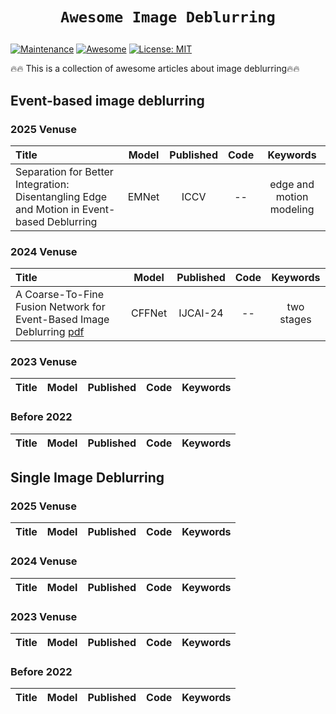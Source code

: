 # <p align=center>`Awesome Image Deblurring`</p> # 


[![Maintenance](https://img.shields.io/badge/Maintained%3F-yes-green.svg)](https://GitHub.com/Naereen/StrapDown.js/graphs/commit-activity)
[![Awesome](https://cdn.rawgit.com/sindresorhus/awesome/d7305f38d29fed78fa85652e3a63e154dd8e8829/media/badge.svg)](https://github.com/mosaf/Awesome-DL-based-CS-MRI) 
[![License: MIT](https://img.shields.io/badge/License-MIT-green.svg)](https://opensource.org/licenses/MIT)



:fire::fire: This is a collection of awesome articles about image deblurring:fire::fire:


## Event-based image deblurring

### 2025 Venuse
| Title                                                        | Model | Published |                            Code                   |Keywords          |
| :----------------------------------------------------------- | :---: | :--: | :---------------------------------------------------------: |:---------------------------------------------------------: |
|Separation for Better Integration: Disentangling Edge and Motion in Event-based Deblurring| EMNet | ICCV|  -- | edge and motion modeling| 

### 2024 Venuse
| Title                                                        | Model | Published |                            Code                   |Keywords          |
| :----------------------------------------------------------- | :---: | :--: | :---------------------------------------------------------: |:---------------------------------------------------------: |
| A Coarse-To-Fine Fusion Network for Event-Based Image Deblurring [pdf](https://www.ijcai.org/proceedings/2024/108) | CFFNet  | IJCAI-24 | -- | two stages |

### 2023 Venuse
| Title                                                        | Model | Published |                            Code                   |Keywords          |
| :----------------------------------------------------------- | :---: | :--: | :---------------------------------------------------------: |:---------------------------------------------------------: |

### Before 2022 
| Title                                                        | Model | Published |                            Code                   |Keywords          |
| :----------------------------------------------------------- | :---: | :--: | :---------------------------------------------------------: |:---------------------------------------------------------: |


## Single Image Deblurring


### 2025 Venuse
| Title                                                        | Model | Published |                            Code                   |Keywords          |
| :----------------------------------------------------------- | :---: | :--: | :---------------------------------------------------------: |:---------------------------------------------------------: |


### 2024 Venuse
| Title                                                        | Model | Published |                            Code                   |Keywords          |
| :----------------------------------------------------------- | :---: | :--: | :---------------------------------------------------------: |:---------------------------------------------------------: |

### 2023 Venuse
| Title                                                        | Model | Published |                            Code                   |Keywords          |
| :----------------------------------------------------------- | :---: | :--: | :---------------------------------------------------------: |:---------------------------------------------------------: |

### Before 2022 
| Title                                                        | Model | Published |                            Code                   |Keywords          |
| :----------------------------------------------------------- | :---: | :--: | :---------------------------------------------------------: |:---------------------------------------------------------: |





